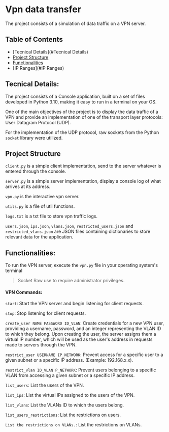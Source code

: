 # Vpn data transfer

The project consists of a simulation of data traffic on a VPN server.



## Table of Contents

- [Tecnical Details](#Tecnical Details)
- [Project Structure](#project-structure)
- [Functionalities](#Functionalities)
- [IP Ranges](#IP Ranges)



## Tecnical Details:

The project consists of a Console application, built on a set of files developed in Python 3.10, making it easy to run in a terminal on your OS.

One of the main objectives of the project is to display the data traffic of a VPN and provide an implementation of one of the transport layer protocols: User Datagram Protocol (UDP).

For the implementation of the UDP protocol, raw sockets from the Python `socket` library were utilized.



## Project Structure

`client.py` is a simple client implementation, send to the server whatever is entered through the console.

`server.py` is a simple server implementation, display a console log of what arrives at its address.

`vpn.py` is the interactive vpn server.

`utils.py` is a file of util functions.

`logs.txt` is a txt file to store vpn traffic logs.

`users.json`, `ips.json`, `vlans.json`, `restricted_users.json` and `restricted_vlans.json` are JSON files containing dictionaries to store relevant data for the application.



## Functionalities:

To run the VPN server, execute the `vpn.py` file in your operating system's terminal

> Socket Raw use to require administrator privileges.

#### VPN Commands:

`start`: Start the VPN server and begin listening for client requests.

`stop`: Stop listening for client requests.

`create_user NAME PASSWORD ID_VLAN`: Create credentials for a new VPN user, providing a username, password, and an integer representing the VLAN ID to which they belong. Upon creating the user, the server assigns them a virtual IP number, which will be used as the user's address in requests made to servers through the VPN.

`restrict_user USERNAME IP_NETWORK`: Prevent access for a specific user to a given subnet or a specific IP address. (Example: 192.168.x.x).

`restrict_vlan ID_VLAN P_NETWORK`: Prevent users belonging to a specific VLAN from accessing a given subnet or a specific IP address.

`list_users`: List the users of the VPN.

`list_ips`: List the virtual IPs assigned to the users of the VPN.

`list_vlans`: List the VLANs ID to which the users belong.

`list_users_restrictions`: List the restrictions on users.

`List the restrictions on VLANs.`: List the restrictions on VLANs.

